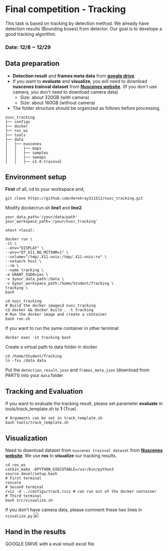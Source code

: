 # Final competition - Tracking
This task is based on tracking by detection method. We already have detection results (Bounding boxes) from detector. Our goal is to develope a good tracking algorithm.
### Date: 12/8 ~ 12/29

## Data preparation
- **Detection result** and **frames meta data** from [**google drive**](https://drive.google.com/drive/folders/13jmwcS2qu89QftSmrWmGpgQu20gF8YPl?usp=share_link).
- If you want to **evaluate** and **visualize**, you will need to download **nuscenes trainval dataset** from [**Nuscenes website**](https://www.nuscenes.org/nuscenes#download). (If you don't use camera, you don't need to download camera data)
    - Size: about 320GB (with camera)
    - Size: about 160GB (without camera)
- The folder structure should be organized as follows before processing.
```
nusc_tracking
├── configs
├── docker
├── ros_ws
├── tools
├── data
│   ├── nuscenes
│   │   ├── maps
│   │   ├── samples
│   │   ├── sweeps
│   │   ├── v1.0-trainval
```

## Environment setup
**First** of all, cd to your workspace and,
```bash!
git clone https://github.com/derekray311511/nusc_tracking.git
```
Modify docker/run.sh **line1** and **line2**.
```bash=
your_data_path='/your/data/path'
your_workspace_path='/your/nusc_tracking'

xhost +local:

docker run \
-it \
--env="DISPLAY" \
--env="QT_X11_NO_MITSHM=1" \
--volume="/tmp/.X11-unix:/tmp/.X11-unix:rw" \
--network host \
--rm \
--name tracking \
-e GRANT_SUDO=yes \
-v $your_data_path:/data \
-v $your_workspace_path:/home/Student/Tracking \
tracking \
bash
```
```bash!
cd nusc_tracking 
# Build the docker imagecd nusc_tracking 
cd docker && docker build . -t tracking
# Run the docker image and create a container
bash run.sh
```
If you want to run the same container in other terminal:
```bash!
docker exec -it tracking bash
```
Create a virtual path to data folder in docker
```bash!
cd /home/Student/Tracking
ln -fsv /data data
```
Put the `detection_result.josn` and `frames_meta.json` (download from PART1) into your `data` folder

## Tracking and Evaluation
If you want to evaluate the tracking result, please set parameter **evaluate** in tools/track_template.sh to **1** (True).
```bash!
# Arguments can be set in track_template.sh
bash tools/track_template.sh
```

## Visualization
Need to download dataset from `nuscenes trainval dataset` from [**Nuscenes website**](https://www.nuscenes.org/nuscenes#download).
We use **ros** to **visualize** our tracking results.
```bash!
cd ros_ws
catkin_make -DPYTHON_EXECUTABLE=/usr/bin/python3
source devel/setup.bash
# First terminal
roscore
# Second terminal
rviz -d ../configs/track.rviz # can run out of the docker container
# Third terminal
bash src/visualize.sh
```
If you don't have camera data, please comment these two lines in `visualize.py`
![](https://i.imgur.com/jxTrD8d.png)


## Hand in the results
GOOGLE DRIVE with a eval result excel file